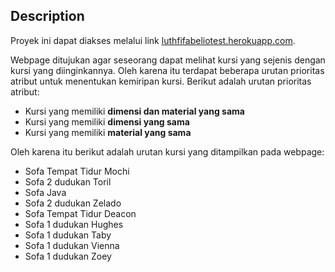 ## Description

Proyek ini dapat diakses melalui link <a href="https://www.luthfifabeliotest.herokuapp.com">luthfifabeliotest.herokuapp.com</a>.

Webpage ditujukan agar seseorang dapat melihat kursi yang sejenis dengan kursi yang diinginkannya. Oleh karena itu terdapat beberapa urutan prioritas atribut untuk menentukan kemiripan kursi. Berikut adalah urutan prioritas atribut:
- Kursi yang memiliki <b>dimensi dan material yang sama</b>
- Kursi yang memiliki <b>dimensi yang sama</b>
- Kursi yang memiliki <b>material yang sama</b>

Oleh karena itu berikut adalah urutan kursi yang ditampilkan pada webpage:
- Sofa Tempat Tidur Mochi
- Sofa 2 dudukan Toril
- Sofa Java
- Sofa 2 dudukan Zelado
- Sofa Tempat Tidur Deacon
- Sofa 1 dudukan Hughes
- Sofa 1 dudukan Taby
- Sofa 1 dudukan Vienna
- Sofa 1 dudukan Zoey